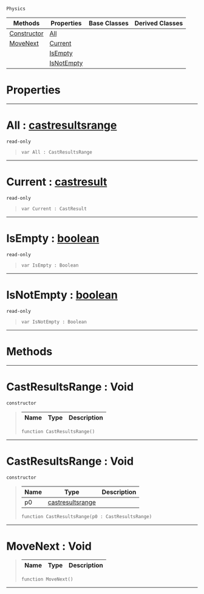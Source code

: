  `Physics`

|Methods|Properties|Base Classes|Derived Classes|
|---|---|---|---|
|[ Constructor](https://github.com/PlasmaEngine/PlasmaDocs/tree/master/docs/C%2B%2B/code_reference/class_reference/castresultsrange.markdown#castresultsrange-void)|[ All](https://github.com/PlasmaEngine/PlasmaDocs/tree/master/docs/C%2B%2B/code_reference/class_reference/castresultsrange.markdown#all-plasma-engine-document)| | |
|[ MoveNext](https://github.com/PlasmaEngine/PlasmaDocs/tree/master/docs/C%2B%2B/code_reference/class_reference/castresultsrange.markdown#movenext-void)|[ Current](https://github.com/PlasmaEngine/PlasmaDocs/tree/master/docs/C%2B%2B/code_reference/class_reference/castresultsrange.markdown#current-plasma-engine-docu)| | |
| |[ IsEmpty](https://github.com/PlasmaEngine/PlasmaDocs/tree/master/docs/C%2B%2B/code_reference/class_reference/castresultsrange.markdown#isempty-plasma-engine-docu)| | |
| |[ IsNotEmpty](https://github.com/PlasmaEngine/PlasmaDocs/tree/master/docs/C%2B%2B/code_reference/class_reference/castresultsrange.markdown#isnotempty-plasma-engine-d)| | |


 #  Properties


---  
 #  All : [castresultsrange](https://github.com/PlasmaEngine/PlasmaDocs/tree/master/docs/C%2B%2B/code_reference/class_reference/castresultsrange.markdown)

 `read-only`

> 
> ``` lang=cpp, name=Lightning
> var All : CastResultsRange


---  
 #  Current : [castresult](https://github.com/PlasmaEngine/PlasmaDocs/tree/master/docs/C%2B%2B/code_reference/class_reference/castresult.markdown)

 `read-only`

> 
> ``` lang=cpp, name=Lightning
> var Current : CastResult


---  
 #  IsEmpty : [boolean](https://github.com/PlasmaEngine/PlasmaDocs/tree/master/docs/C%2B%2B/code_reference/lightning_base_types/boolean.markdown)

 `read-only`

> 
> ``` lang=cpp, name=Lightning
> var IsEmpty : Boolean


---  
 #  IsNotEmpty : [boolean](https://github.com/PlasmaEngine/PlasmaDocs/tree/master/docs/C%2B%2B/code_reference/lightning_base_types/boolean.markdown)

 `read-only`

> 
> ``` lang=cpp, name=Lightning
> var IsNotEmpty : Boolean


---  
 #  Methods


---  
 #  CastResultsRange : Void

 `constructor`

> 
> |Name|Type|Description|
> |---|---|---|
> ``` lang=cpp, name=Lightning
> function CastResultsRange()
> ``` 


---  
 #  CastResultsRange : Void

 `constructor`

> 
> |Name|Type|Description|
> |---|---|---|
> |p0|[castresultsrange](https://github.com/PlasmaEngine/PlasmaDocs/tree/master/docs/C%2B%2B/code_reference/class_reference/castresultsrange.markdown)| |
> ``` lang=cpp, name=Lightning
> function CastResultsRange(p0 : CastResultsRange)
> ``` 


---  
 #  MoveNext : Void

> 
> |Name|Type|Description|
> |---|---|---|
> ``` lang=cpp, name=Lightning
> function MoveNext()
> ``` 


---  
 

 